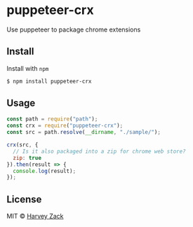 # puppeteer-crx

Use puppeteer to package chrome extensions

## Install

Install with `npm`

```bash
$ npm install puppeteer-crx
```

## Usage

```js
const path = require("path");
const crx = require("puppeteer-crx");
const src = path.resolve(__dirname, "./sample/");

crx(src, {
  // Is it also packaged into a zip for chrome web store?
  zip: true
}).then(result => {
  console.log(result);
});
```

## License

MIT © [Harvey Zack](https://sleepy.im/)
